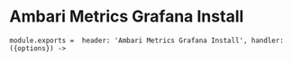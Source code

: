 
# Ambari Metrics Grafana Install

    module.exports =  header: 'Ambari Metrics Grafana Install', handler: ({options}) ->

